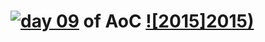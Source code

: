 # [![day 09](09)](https://adventofcode.com/2015/day/09) of AoC [![2015]2015)](https://adventofcode.com/2015)
